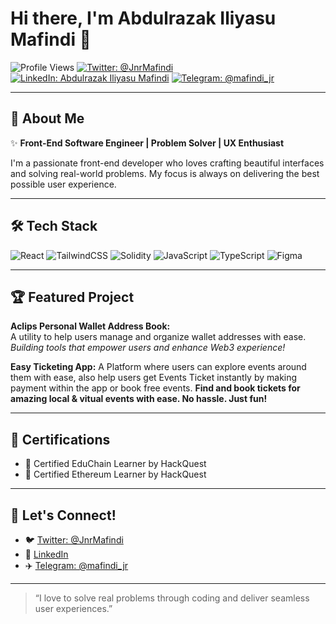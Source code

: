 # Hi there, I'm Abdulrazak Iliyasu Mafindi 👋

![Profile Views](https://komarev.com/ghpvc/?username=mafindijr&color=blue)
[![Twitter: @JnrMafindi](https://img.shields.io/twitter/follow/JnrMafindi?style=social)](https://twitter.com/JnrMafindi)
[![LinkedIn: Abdulrazak Iliyasu Mafindi](https://img.shields.io/badge/LinkedIn-blue?logo=linkedin&logoColor=white&style=flat-square)](https://www.linkedin.com/posts/abdulrazak-mafindi-iliyasu-286538337_hey-my-name-abdulrazak-iliyasu-mafindi-im-activity-7328172762865295360-Hx-M?utm_source=social_share_send&utm_medium=android_app&rcm=ACoAAFSeVoYBuXPE6MEagPkfEY2l_pfXvWWAg70&utm_campaign=copy_link)
[![Telegram: @mafindi_jr](https://img.shields.io/badge/Telegram-2CA5E0?logo=telegram&logoColor=white)](http://t.me/mafindi_jr)

---

## 🚀 About Me

✨ **Front-End Software Engineer | Problem Solver | UX Enthusiast**

I'm a passionate front-end developer who loves crafting beautiful interfaces and solving real-world problems. My focus is always on delivering the best possible user experience.

---

## 🛠️ Tech Stack

![React](https://img.shields.io/badge/React-20232A?style=for-the-badge&logo=react&logoColor=61DAFB)
![TailwindCSS](https://img.shields.io/badge/Tailwind_CSS-38B2AC?style=for-the-badge&logo=tailwind-css&logoColor=white)
![Solidity](https://img.shields.io/badge/Solidity-363636?style=for-the-badge&logo=solidity&logoColor=white)
![JavaScript](https://img.shields.io/badge/JavaScript-F7DF1E?style=for-the-badge&logo=javascript&logoColor=black)
![TypeScript](https://img.shields.io/badge/TypeScript-3178C6?style=for-the-badge&logo=typescript&logoColor=white)
![Figma](https://img.shields.io/badge/Figma-F24E1E?style=for-the-badge&logo=figma&logoColor=white)

---

## 🏆 Featured Project

**Aclips Personal Wallet Address Book:**  
A utility to help users manage and organize wallet addresses with ease.  
*Building tools that empower users and enhance Web3 experience!*

**Easy Ticketing App:**
A Platform where users can explore events around them with ease,
also help users get Events Ticket instantly by making payment within the app or book free events.
**Find and book tickets for amazing local & vitual events with ease. No hassle. Just fun!**

---

## 📜 Certifications

- 🏅 Certified EduChain Learner by HackQuest
- 🏅 Certified Ethereum Learner by HackQuest

---

## 🤝 Let's Connect!

- 🐦 [Twitter: @JnrMafindi](https://twitter.com/JnrMafindi)
- 💼 [LinkedIn](https://www.linkedin.com/posts/abdulrazak-mafindi-iliyasu-286538337_hey-my-name-abdulrazak-iliyasu-mafindi-im-activity-7328172762865295360-Hx-M?utm_source=social_share_send&utm_medium=android_app&rcm=ACoAAFSeVoYBuXPE6MEagPkfEY2l_pfXvWWAg70&utm_campaign=copy_link)
- ✈️ [Telegram: @mafindi_jr](http://t.me/mafindi_jr)

---

> “I love to solve real problems through coding and deliver seamless user experiences.”
